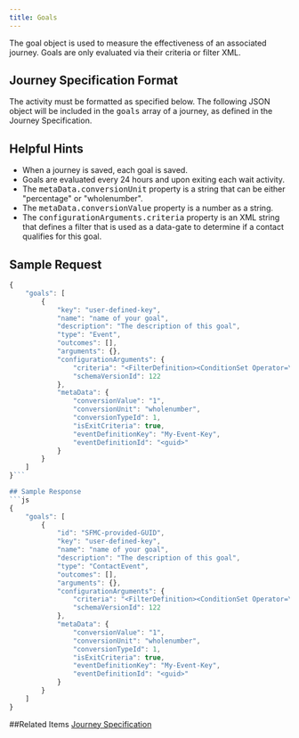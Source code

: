 ```yaml
---
title: Goals
---
```


The goal object is used to measure the effectiveness of an associated journey. Goals are only evaluated via their criteria or filter XML.

## Journey Specification Format
The activity must be formatted as specified below. The following JSON object will be included in the <samp class="codeph nolang">goals</samp> array of a journey, as defined in the Journey Specification.

## Helpful Hints
* When a journey is saved, each goal is saved.
* Goals are evaluated every 24 hours and upon exiting each wait activity.
* The <samp class="codeph nolang">metaData.conversionUnit</samp> property is a string that can be either "percentage" or "wholenumber".
* The <samp class="codeph nolang">metaData.conversionValue</samp> property is a number as a string.
* The <samp class="codeph nolang">configurationArguments.criteria</samp> property is an XML string that defines a filter that is used as a data-gate to determine if a contact qualifies for this goal.


## Sample Request
```js
{
    "goals": [
        {
            "key": "user-defined-key",
            "name": "name of your goal",
            "description": "The description of this goal",
            "type": "Event",
            "outcomes": [],
            "arguments": {},
            "configurationArguments": {
                "criteria": "<FilterDefinition><ConditionSet Operator=\"AND\" ConditionSetName=\"Individual Filter Grouping\"><Condition Key=\"bulkevent_de.Locale\" Operator=\"Equal\"><Value><![CDATA[asdf]]></Value></Condition></ConditionSet></FilterDefinition>",
                "schemaVersionId": 122
            },
            "metaData": {
                "conversionValue": "1",
                "conversionUnit": "wholenumber",
                "conversionTypeId": 1,
                "isExitCriteria": true,
                "eventDefinitionKey": "My-Event-Key",
                "eventDefinitionId": "<guid>"
            }
        }
    ]
}```

## Sample Response
```js
{
    "goals": [
        {
            "id": "SFMC-provided-GUID",
            "key": "user-defined-key",
            "name": "name of your goal",
            "description": "The description of this goal",
            "type": "ContactEvent",
            "outcomes": [],
            "arguments": {},
            "configurationArguments": {
                "criteria": "<FilterDefinition><ConditionSet Operator=\"AND\" ConditionSetName=\"Individual Filter Grouping\"><Condition Key=\"bulkevent_de.Locale\" Operator=\"Equal\"><Value><![CDATA[asdf]]></Value></Condition></ConditionSet></FilterDefinition>",
                "schemaVersionId": 122
            },
            "metaData": {
                "conversionValue": "1",
                "conversionUnit": "wholenumber",
                "conversionTypeId": 1,
                "isExitCriteria": true,
                "eventDefinitionKey": "My-Event-Key",
                "eventDefinitionId": "<guid>"
            }
        }
    ]
}
```

##Related Items
[Journey Specification](getting-started-spec.htm)